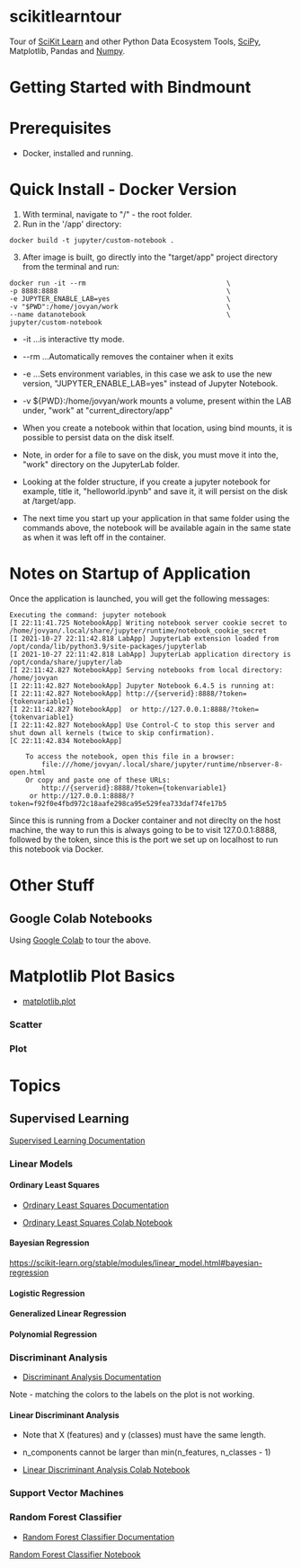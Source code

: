 # scikitlearntour

Tour of [SciKit Learn](https://scikit-learn.org/stable/) and other Python Data Ecosystem Tools, [SciPy](https://www.scipy.org/), Matplotlib, Pandas and [Numpy](https://numpy.org/).

# Getting Started with Bindmount

# Prerequisites

* Docker, installed and running.

# Quick Install - Docker Version

1. With terminal, navigate to "/" - the root folder.
2. Run in the '/app' directory:

```
docker build -t jupyter/custom-notebook .
```

3. After image is built, go directly into the "target/app"  project directory from the terminal and run:

```
docker run -it --rm                                   \
-p 8888:8888                                          \
-e JUPYTER_ENABLE_LAB=yes                             \
-v "$PWD":/home/jovyan/work                           \
--name datanotebook                                   \
jupyter/custom-notebook
```
* -it ...is interactive tty mode.
* --rm ...Automatically removes the container when it exits
* -e ...Sets environment variables, in this case we ask to use the new version, "JUPYTER_ENABLE_LAB=yes" instead of Jupyter Notebook.
* -v ${PWD}:/home/jovyan/work mounts a volume, present within the LAB under, "work" at "current_directory/app"

* When you create a notebook within that location, using bind mounts, it is possible to persist data on the disk itself.

* Note, in order for a file to save on the disk, you must move it into the, "work" directory on the JupyterLab folder.

* Looking at the folder structure, if you create a jupyter notebook for example, title it, "helloworld.ipynb" and save it, it will persist on the disk at /target/app.

* The next time you start up your application in that same folder using the commands above, the notebook will be available again in the same state as when it was left off in the container.
# Notes on Startup of Application

Once the application is launched, you will get the following messages:

```
Executing the command: jupyter notebook
[I 22:11:41.725 NotebookApp] Writing notebook server cookie secret to /home/jovyan/.local/share/jupyter/runtime/notebook_cookie_secret
[I 2021-10-27 22:11:42.818 LabApp] JupyterLab extension loaded from /opt/conda/lib/python3.9/site-packages/jupyterlab
[I 2021-10-27 22:11:42.818 LabApp] JupyterLab application directory is /opt/conda/share/jupyter/lab
[I 22:11:42.827 NotebookApp] Serving notebooks from local directory: /home/jovyan
[I 22:11:42.827 NotebookApp] Jupyter Notebook 6.4.5 is running at:
[I 22:11:42.827 NotebookApp] http://{serverid}:8888/?token={tokenvariable1}
[I 22:11:42.827 NotebookApp]  or http://127.0.0.1:8888/?token={tokenvariable1}
[I 22:11:42.827 NotebookApp] Use Control-C to stop this server and shut down all kernels (twice to skip confirmation).
[C 22:11:42.834 NotebookApp]

    To access the notebook, open this file in a browser:
        file:///home/jovyan/.local/share/jupyter/runtime/nbserver-8-open.html
    Or copy and paste one of these URLs:
        http://{serverid}:8888/?token={tokenvariable1}
     or http://127.0.0.1:8888/?token=f92f0e4fbd972c18aafe298ca95e529fea733daf74fe17b5

```
Since this is running from a Docker container and not direclty on the host machine, the way to run this is always going to be to visit 127.0.0.1:8888, followed by the token, since this is the port we set up on localhost to run this notebook via Docker.




# Other Stuff

## Google Colab Notebooks

Using [Google Colab](colab.research.google.com/) to tour the above.


# Matplotlib Plot Basics

* [matplotlib.plot](https://matplotlib.org/stable/api/_as_gen/matplotlib.pyplot.plot.html)

### Scatter

### Plot

# Topics

## Supervised Learning

[Supervised Learning Documentation](https://scikit-learn.org/stable/supervised_learning.html#supervised-learning)

### Linear Models

#### Ordinary Least Squares

* [Ordinary Least Squares Documentation](https://scikit-learn.org/stable/modules/linear_model.html#ordinary-least-squares)

* [Ordinary Least Squares Colab Notebook](https://colab.research.google.com/drive/1r8zxKgpzbDu4k3a6WKfDpUbX8mw9FyZq?usp=sharing)

#### Bayesian Regression

https://scikit-learn.org/stable/modules/linear_model.html#bayesian-regression

#### Logistic Regression

#### Generalized Linear Regression

#### Polynomial Regression


### Discriminant Analysis

* [Discriminant Analysis Documentation](https://scikit-learn.org/stable/modules/lda_qda.html)

Note - matching the colors to the labels on the plot is not working.

#### Linear Discriminant Analysis

* Note that X (features) and y (classes) must have the same length.
* n_components cannot be larger than min(n_features, n_classes - 1)

* [Linear Discriminant Analysis Colab Notebook](https://colab.research.google.com/drive/13tGIeG_5Ign8ylFb5w6OJcQK5ATg16MF?usp=sharing)

### Support Vector Machines

###


### Random Forest Classifier

* [Random Forest Classifier Documentation](https://scikit-learn.org/stable/modules/generated/sklearn.ensemble.RandomForestClassifier.html#sklearn.ensemble.RandomForestClassifier)

[Random Forest Classifier Notebook](https://colab.research.google.com/drive/1ocCkHur3TooT8eDMF3lOMiLscpMU-ipw?usp=sharing)
